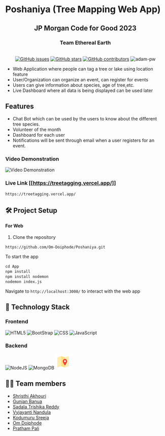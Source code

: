 # Poshaniya (Tree Mapping Web App)

<div align="center">
   <h2>JP Morgan Code for Good 2023</h2> 
   <h3> Team Ethereal Earth </h3>
   <br>
  <a href="https://github.com/Om-Doiphode/Poshaniya/stargazers"><img alt="GitHub issues" src="https://img.shields.io/github/stars/Om-Doiphode/Poshaniya"></a>
  <a href="https://github.com/Om-Doiphode/Poshaniya/network/members"><img alt="GitHub stars" src="https://img.shields.io/github/forks/Om-Doiphode/Poshaniya"></a>
  <a href="https://github.com/Om-Doiphode/Poshaniya/issues"><img alt="GitHub contributors" src="https://img.shields.io/github/issues/Om-Doiphode/Poshaniya"></a>
    <img src="https://komarev.com/ghpvc/?username=Poshaniya&label=Project%20views&color=0e75b6&style=flat"
    alt="adam-pw" /> 
</div>

- Web Application where people can tag a tree or lake using location feature
- User/Organization can organize an event, can register for events
- Users can give information about species, age of tree,etc.
- Live Dashboard where all data is being displayed can be used later

## Features

- Chat Bot which can be used by the users to know about the different tree species.
- Volunteer of the month
- Dashboard for each user
- Notifications will be sent through email when a user registers for an event.

### Video Demonstration

![Video Demonstration](JPMC%20FINAL%20VIDEO.gif)

### Live Link [[https://treetagging.vercel.app/]]
```
https://treetagging.vercel.app/
```

## 🛠️ Project Setup

#### For Web

1. Clone the repository

```
https://github.com/Om-Doiphode/Poshaniya.git
```

To start the app

```
cd App
npm install
npm install nodemon
nodemon index.js
```

Navigate to `http://localhost:3000/` to interact with the web app

## 🤖 Technology Stack

### Frontend

![HTML5](https://img.shields.io/badge/HTML-239120?style=for-the-badge&logo=html5&logoColor=white)
![BootStrap](https://img.shields.io/badge/bootstrap-%2338B2AC.svg?style=for-the-badge&logo=bootstrap&logoColor=white)
![CSS](https://img.shields.io/badge/CSS-239120?&style=for-the-badge&logo=css3&logoColor=white)
![JavaScript](https://img.shields.io/badge/JavaScript-F7DF1E?style=for-the-badge&logo=javascript&logoColor=black)

### Backend

![NodeJS](https://img.shields.io/badge/node.js-6DA55F?style=for-the-badge&logo=node.js&logoColor=white)
![MongoDB](https://img.shields.io/badge/MongoDB-%234ea94b.svg?style=for-the-badge&logo=mongodb&logoColor=white)
![OpenStreetMap](/assets/map.png)

## 👩‍💻 Team members

- [Shristhi Akhouri](https://github.com/thehumane)
- [Gunjan Banua](https://github.com/gunjanbarua8)
- [Sadala Trishika Reddy](https://github.com/Trishika-reddy)
- [Vyjayanti Nandula](https://github.com/VyjayantiN)
- [Kodumuru Sreeja](https://github.com/2100030258)
- [Om Doiphode](https://github.com/Om-Doiphode)
- [Pratham Pali](https://github.com/Programmer0909)
